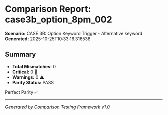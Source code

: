 # Comparison Report: case3b_option_8pm_002
**Scenario:** CASE 3B: Option Keyword Trigger - Alternative keyword
**Generated:** 2025-10-25T10:33:16.316538

## Summary
- **Total Mismatches:** 0
- **Critical:** 0 🚨
- **Warnings:** 0 ⚠️
- **Parity Status:** PASS

Perfect Parity ✅

---
*Generated by Comparison Testing Framework v1.0*